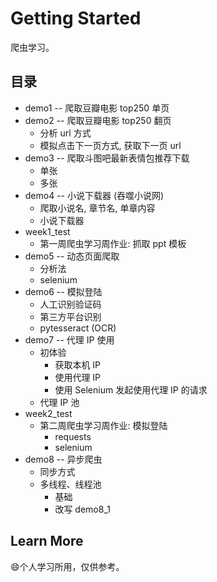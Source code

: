 # Getting Started

爬虫学习。

## 目录

- demo1 -- 爬取豆瓣电影 top250 单页
- demo2 -- 爬取豆瓣电影 top250 翻页
  - 分析 url 方式
  - 模拟点击下一页方式, 获取下一页 url
- demo3 -- 爬取斗图吧最新表情包推荐下载
  - 单张
  - 多张
- demo4 -- 小说下载器 (吞噬小说网)
  - 爬取小说名, 章节名, 单章内容
  - 小说下载器
- week1_test
  - 第一周爬虫学习周作业: 抓取 ppt 模板
- demo5 -- 动态页面爬取
  - 分析法
  - selenium
- demo6 -- 模拟登陆
  - 人工识别验证码
  - 第三方平台识别
  - pytesseract (OCR)
- demo7 -- 代理 IP 使用
  - 初体验
    - 获取本机 IP
    - 使用代理 IP
    - 使用 Selenium 发起使用代理 IP 的请求
  - 代理 IP 池
- week2_test
  - 第二周爬虫学习周作业: 模拟登陆
    - requests
    - selenium
- demo8 -- 异步爬虫
  - 同步方式
  - 多线程、线程池
    - 基础
    - 改写 demo8_1

## Learn More

:smile:个人学习所用，仅供参考。
